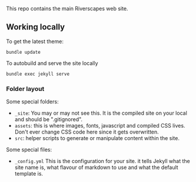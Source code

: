 This repo contains the main Riverscapes web site.


## Working locally

To get the latest theme:

```
bundle update
```

To autobuild and serve the site locally

```
bundle exec jekyll serve
```

### Folder layout

Some special folders:

* `_site`: You may or may not see this. It is the compiled site on your local and should be ".gitignored".
* `assets`: this is where images, fonts, javascript and compiled CSS lives. Don't ever change CSS code here since it gets overwritten.
* `src`: helper scripts to generate or manipulate content within the site.

Some special files:

* `_config.yml` This is the configuration for your site. it tells Jekyll what the site name is, what flavour of markdown to use and what the default template is.
